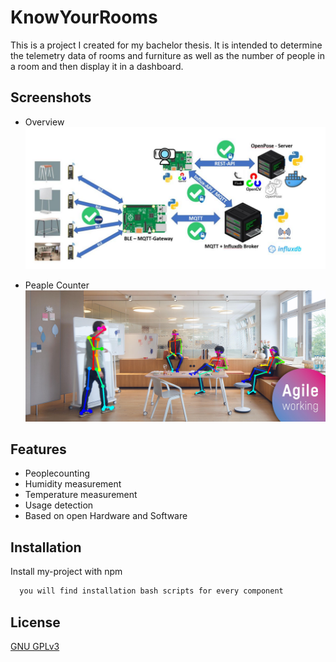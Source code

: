 # KnowYourRooms

This is a project I created for my bachelor thesis. It is intended to determine the telemetry data of rooms and furniture as well as the number of people in a room and then display it in a dashboard.


## Screenshots

- Overview
![App Screenshot](https://github.com/MrGorillaz/KnowYourRooms/blob/master/schemas/KnowYourRooms_Overview.png?raw=true)
 
- Peaple Counter
![App Screenshot](https://github.com/MrGorillaz/KnowYourRooms/blob/master/schemas/KnowYourRooms_people_counter.png?raw=true)

## Features

- Peoplecounting
- Humidity measurement
- Temperature measurement
- Usage detection
- Based on open Hardware and Software


## Installation

Install my-project with npm

```bash
  you will find installation bash scripts for every component
```
    
## License

[GNU GPLv3](https://choosealicense.com/licenses/gpl-3.0/)

